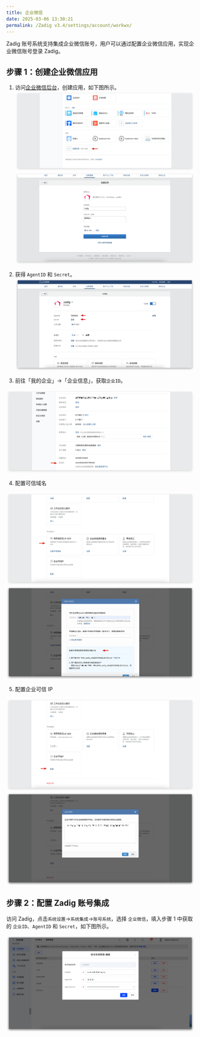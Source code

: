 ```yaml
---
title: 企业微信
date: 2025-03-06 13:30:21
permalink: /Zadig v3.4/settings/account/workwx/
---
```


Zadig 账号系统支持集成企业微信账号，用户可以通过配置企业微信应用，实现企业微信账号登录 Zadig。

## 步骤 1：创建企业微信应用


1. 访问[企业微信后台](https://work.weixin.qq.com/wework_admin/frame#apps)，创建应用，如下图所示。
![workwx](../../../../_images/wx_1.png)
![workwx](../../../../_images/workwx_account_2.png)

2. 获得 `AgentID` 和 `Secret`。
![workwx](../../../../_images/workwx_account_3.png)

3. 前往「我的企业」->「企业信息」，获取`企业ID`。

![workwx](../../../../_images/wx_4.png)

4. 配置可信域名

![workwx](../../../../_images/wx_5.png)
![workwx](../../../../_images/wx_6.png)

5. 配置企业可信 IP

![workwx](../../../../_images/wx_7.png)
![workwx](../../../../_images/wx_8.png)


## 步骤 2：配置 Zadig 账号集成

访问 Zadig，点击`系统设置`->`系统集成`->`账号系统`，选择 `企业微信`，填入步骤 1 中获取的 `企业ID`、`AgentID` 和 `Secret`，如下图所示。

![workwx](../../../../_images/workwx_account_4.png)